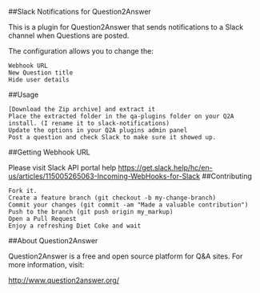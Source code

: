 ##Slack Notifications for Question2Answer

This is a plugin for Question2Answer that sends notifications to a Slack channel when Questions are posted.

The configuration allows you to change the:

    Webhook URL
    New Question title
    Hide user details

##Usage

    [Download the Zip archive] and extract it
    Place the extracted folder in the qa-plugins folder on your Q2A install. (I rename it to slack-notifications)
    Update the options in your Q2A plugins admin panel
    Post a question and check Slack to make sure it showed up.

##Getting Webhook URL

Please visit Slack API portal help https://get.slack.help/hc/en-us/articles/115005265063-Incoming-WebHooks-for-Slack
##Contributing

    Fork it.
    Create a feature branch (git checkout -b my-change-branch)
    Commit your changes (git commit -am "Made a valuable contribution")
    Push to the branch (git push origin my_markup)
    Open a Pull Request
    Enjoy a refreshing Diet Coke and wait

##About Question2Answer

Question2Answer is a free and open source platform for Q&A sites. For more information, visit:

http://www.question2answer.org/
